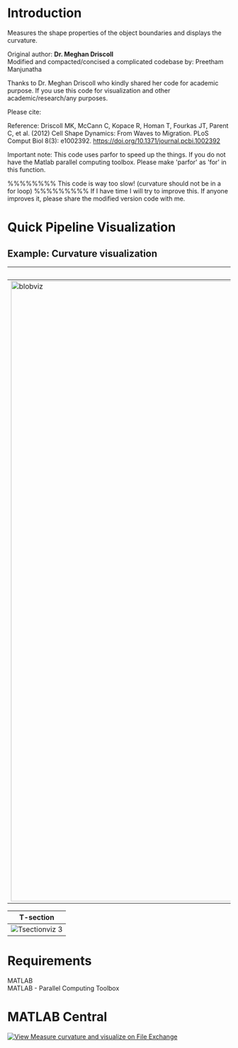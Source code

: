 # Introduction
Measures the shape properties of the object boundaries and displays the curvature.

Original author: **Dr. Meghan Driscoll** <br />
Modified and compacted/concised a complicated codebase by: Preetham Manjunatha

Thanks to Dr. Meghan Driscoll who kindly shared her code for academic purpose.
If you use this code for visualization and other academic/research/any purposes. 

Please cite:

Reference:
Driscoll MK, McCann C, Kopace R, Homan T, Fourkas JT, Parent C, et al. (2012) 
Cell Shape Dynamics: From Waves to Migration. 
PLoS Comput Biol 8(3): e1002392. 
https://doi.org/10.1371/journal.pcbi.1002392

Important note: This code uses parfor to speed up the things. If you do not have 
the Matlab parallel computing toolbox. Please make 'parfor' as 'for' in this
function.

%%%%%%%% This code is way too slow! (curvature should not be in a for loop) %%%%%%%%%
If I have time I will try to improve this. If anyone improves it, please
share the modified version code with me.


# Quick Pipeline Visualization
## Example: Curvature visualization
| Blob |
| ------------- |
| <img width="1396" alt="blobviz" src="https://user-images.githubusercontent.com/28588878/127915873-2641a1c1-01e2-45a5-ad80-2ad0f57cce0a.png"> |

| T-section |
| ------------- |
| ![Tsectionviz 3](https://user-images.githubusercontent.com/28588878/129437490-9a93e10b-4f6a-4248-945f-1faf216e24dd.png) |

# Requirements
MATLAB <br />
MATLAB - Parallel Computing Toolbox

# MATLAB Central
[![View Measure curvature and visualize on File Exchange](https://www.mathworks.com/matlabcentral/images/matlab-file-exchange.svg)](https://www.mathworks.com/matlabcentral/fileexchange/96982-measure-curvature-and-visualize)


